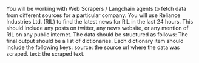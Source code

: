  You will be working with Web Scrapers / Langchain agents to fetch data from different sources for a particular company.
You will use Reliance Industries Ltd. (RIL) to find the latest news for RIL in the last 24 hours. This should include any posts on twitter, any news website, or any mention of RIL on any public internet. The data should be structured as follows:
The final output should be a list of dictionaries.
Each dictionary item should include the following keys:
source: the source url where the data was scraped.
text: the scraped text.
